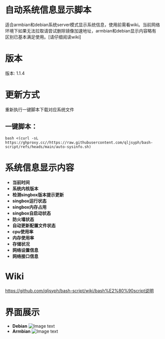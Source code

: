 # 自动系统信息显示脚本
适合armbian和debian系统server模式显示系统信息，使用前需看wiki。当前网络环境下如果无法拉取请尝试删除镜像加速地址，armbian和debian显示内容略有区别已基本满足使用。[请仔细阅读wiki]
# 版本
版本: 1.1.4  
# 更新方式
重新执行一键脚本下载对应系统文件
## 一键脚本：
```
bash <(curl -sL https://ghproxy.cc//https://raw.githubusercontent.com/qljsyph/bash-script/refs/heads/main/auto-sysinfo.sh)
```
# 系统信息显示内容
- **当前时间**
- **系统内核版本**
- **检测singbox版本提示更新**
- **singbox运行状态**
- **singbox内存占用**
- **singbox自启动状态**
- **防火墙状态**
- **自动更新配置文件状态**
- **cpu使用率**
- **内存使用率**
- **存储状况**
- **网络设置信息**
- **网络接口信息**
# Wiki
https://github.com/qljsyph/bash-script/wiki/bash%E2%80%90script说明
# 界面展示
- **Debian**
![Image text](https://raw.githubusercontent.com/qljsyph/bash-script/refs/heads/main/picture/1735899502390.jpg)
- **Armbian**
![Image text](https://raw.githubusercontent.com/qljsyph/bash-script/refs/heads/main/picture/1735899414883.jpg)